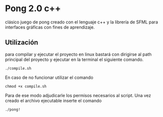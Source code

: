 # Pong 2.0 c++

clásico juego de pong creado con el lenguaje c++ y la librería de SFML para interfaces gráficas con fines de aprendizaje.


## Utilización 

para compilar y ejecutar el proyecto en linux bastará con dirigirse al path principal del proyecto y ejecutar en la terminal el siguiente comando.

```
./compile.sh
```

En caso de no funcionar utilizar el comando

```
chmod +x compile.sh
```

Para de ese modo adjudicarle los permisos necesarios al script. Una vez creado el archivo ejecutable inserte el comando

```
./pong!
```
